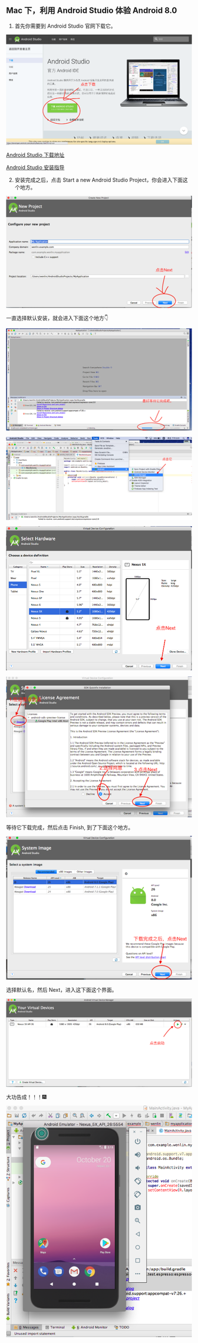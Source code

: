 ##  Mac 下，利用 Android Studio 体验 Android 8.0

1. 首先你需要到 Android Studio 官网下载它。

![GitHub](img/android-sudio-2017-10-20-10.31.08.png "android studio download")


[Android Studio 下载地址](https://developer.android.com/studio/index.html?hl=zh-cn)

[Android Studio 安装指导](https://developer.android.com/studio/install.html?hl=zh-cn)


2. 安装完成之后，点击 Start a new Android Studio Project，你会进入下面这个地方。

![create project](img/create-new-project.png "Create New Project")

一直选择默认安装，就会进入下面这个地方👇

![MyApplication](img/MyApplocation.png "This is MyApplication Project")

![into avd manager](img/into-avd-manger.png "Into AVD Manger")

![virtual device configuration](img/virtual-device-configuration.png "Virtual Device Configuration")

![sdk quickfix installation](img/sdk-quickfix-installation.png "SDK Quickfix Installation")

等待它下载完成，然后点击 Finish, 到了下面这个地方。

![ready config](img/ready-config.png "Rady Config")

选择默认名，然后 Next，进入这下面这个界面。

![your virtual devices](img/your-virtual-devices.png "Your Virtual Devices")

大功告成！！！🎆

![Android 8.0](img/android-O.png "Android 8.0")
